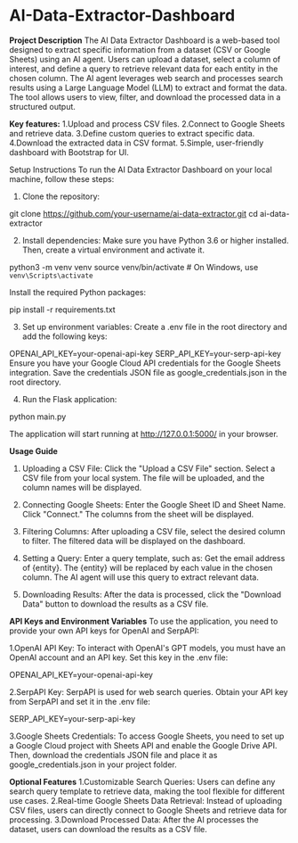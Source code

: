 # AI-Data-Extractor-Dashboard
**Project Description**
The AI Data Extractor Dashboard is a web-based tool designed to extract specific information from a dataset (CSV or Google Sheets) using an AI agent. Users can upload a dataset, select a column of interest, and define a query to retrieve relevant data for each entity in the chosen column. The AI agent leverages web search and processes search results using a Large Language Model (LLM) to extract and format the data. The tool allows users to view, filter, and download the processed data in a structured output.

**Key features:**
1.Upload and process CSV files.
2.Connect to Google Sheets and retrieve data.
3.Define custom queries to extract specific data.
4.Download the extracted data in CSV format.
5.Simple, user-friendly dashboard with Bootstrap for UI.

Setup Instructions
To run the AI Data Extractor Dashboard on your local machine, follow these steps:

1. Clone the repository:

git clone https://github.com/your-username/ai-data-extractor.git
cd ai-data-extractor

2. Install dependencies:
Make sure you have Python 3.6 or higher installed. Then, create a virtual environment and activate it.

python3 -m venv venv
source venv/bin/activate  # On Windows, use `venv\Scripts\activate`

Install the required Python packages:

pip install -r requirements.txt

3. Set up environment variables:
Create a .env file in the root directory and add the following keys:

OPENAI_API_KEY=your-openai-api-key
SERP_API_KEY=your-serp-api-key
Ensure you have your Google Cloud API credentials for the Google Sheets integration. Save the credentials JSON file as google_credentials.json in the root directory.

4. Run the Flask application:

python main.py

The application will start running at http://127.0.0.1:5000/ in your browser.

**Usage Guide**
1. Uploading a CSV File:
Click the "Upload a CSV File" section.
Select a CSV file from your local system.
The file will be uploaded, and the column names will be displayed.

2. Connecting Google Sheets:
Enter the Google Sheet ID and Sheet Name.
Click "Connect."
The columns from the sheet will be displayed.

3. Filtering Columns:
After uploading a CSV file, select the desired column to filter.
The filtered data will be displayed on the dashboard.

4. Setting a Query:
Enter a query template, such as: Get the email address of {entity}.
The {entity} will be replaced by each value in the chosen column.
The AI agent will use this query to extract relevant data.

5. Downloading Results:
After the data is processed, click the "Download Data" button to download the results as a CSV file.

**API Keys and Environment Variables**
To use the application, you need to provide your own API keys for OpenAI and SerpAPI:

1.OpenAI API Key: To interact with OpenAI's GPT models, you must have an OpenAI account and an API key. Set this key in the .env file:

OPENAI_API_KEY=your-openai-api-key

2.SerpAPI Key: SerpAPI is used for web search queries. Obtain your API key from SerpAPI and set it in the .env file:

SERP_API_KEY=your-serp-api-key

3.Google Sheets Credentials: To access Google Sheets, you need to set up a Google Cloud project with Sheets API and enable the Google Drive API. Then, download the credentials JSON file and place it as google_credentials.json in your project folder.

**Optional Features**
1.Customizable Search Queries: Users can define any search query template to retrieve data, making the tool flexible for different use cases.
2.Real-time Google Sheets Data Retrieval: Instead of uploading CSV files, users can directly connect to Google Sheets and retrieve data for processing.
3.Download Processed Data: After the AI processes the dataset, users can download the results as a CSV file.
